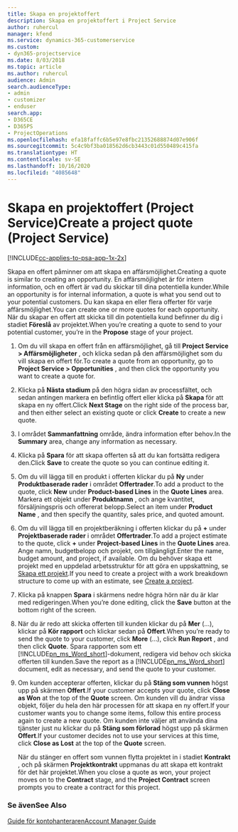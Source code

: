 ```yaml
---
title: Skapa en projektoffert
description: Skapa en projektoffert i Project Service
author: ruhercul
manager: kfend
ms.service: dynamics-365-customerservice
ms.custom:
- dyn365-projectservice
ms.date: 8/03/2018
ms.topic: article
ms.author: ruhercul
audience: Admin
search.audienceType:
- admin
- customizer
- enduser
search.app:
- D365CE
- D365PS
- ProjectOperations
ms.openlocfilehash: efa18faffc6b5e97e8fbc21352688874d07e906f
ms.sourcegitcommit: 5c4c9bf3ba018562d6cb3443c01d550489c415fa
ms.translationtype: HT
ms.contentlocale: sv-SE
ms.lasthandoff: 10/16/2020
ms.locfileid: "4085648"
---
```

# <a name="create-a-project-quote-project-service"></a><span data-ttu-id="d5f61-103">Skapa en projektoffert (Project Service)</span><span class="sxs-lookup"><span data-stu-id="d5f61-103">Create a project quote (Project Service)</span></span>

[!INCLUDE[cc-applies-to-psa-app-1x-2x](../includes/cc-applies-to-psa-app-1x-2x.md)]

<span data-ttu-id="d5f61-104">Skapa en offert påminner om att skapa en affärsmöjlighet.</span><span class="sxs-lookup"><span data-stu-id="d5f61-104">Creating a quote is similar to creating an opportunity.</span></span> <span data-ttu-id="d5f61-105">En affärsmöjlighet är för intern information, och en offert är vad du skickar till dina potentiella kunder.</span><span class="sxs-lookup"><span data-stu-id="d5f61-105">While an opportunity is for internal information, a quote is what you send out to your potential customers.</span></span> <span data-ttu-id="d5f61-106">Du kan skapa en eller flera offerter för varje affärsmöjlighet.</span><span class="sxs-lookup"><span data-stu-id="d5f61-106">You can create one or more quotes for each opportunity.</span></span> <span data-ttu-id="d5f61-107">När du skapar en offert att skicka till din potentiella kund befinner du dig i stadiet **Föreslå** av projektet.</span><span class="sxs-lookup"><span data-stu-id="d5f61-107">When you’re creating a quote to send to your potential customer, you’re in the **Propose** stage of your project.</span></span>  
  
1. <span data-ttu-id="d5f61-108">Om du vill skapa en offert från en affärsmöjlighet, gå till **Project Service > Affärsmöjligheter** , och klicka sedan på den affärsmöjlighet som du vill skapa en offert för.</span><span class="sxs-lookup"><span data-stu-id="d5f61-108">To create a quote from an opportunity, go to **Project Service > Opportunities** , and then click the opportunity you want to create a quote for.</span></span>  
  
2. <span data-ttu-id="d5f61-109">Klicka på **Nästa stadium** på den högra sidan av processfältet, och sedan antingen markera en befintlig offert eller klicka på **Skapa** för att skapa en ny offert.</span><span class="sxs-lookup"><span data-stu-id="d5f61-109">Click **Next Stage** on the right side of the process bar, and then either select an existing quote or click **Create** to create a new quote.</span></span>  
  
3. <span data-ttu-id="d5f61-110">I området **Sammanfattning** område, ändra information efter behov.</span><span class="sxs-lookup"><span data-stu-id="d5f61-110">In the **Summary** area, change any information as necessary.</span></span>  
  
4. <span data-ttu-id="d5f61-111">Klicka på **Spara** för att skapa offerten så att du kan fortsätta redigera den.</span><span class="sxs-lookup"><span data-stu-id="d5f61-111">Click **Save** to create the quote so you can continue editing it.</span></span>  
  
5. <span data-ttu-id="d5f61-112">Om du vill lägga till en produkt i offerten klickar du på **Ny** under **Produktbaserade rader** i området **Offertrader**.</span><span class="sxs-lookup"><span data-stu-id="d5f61-112">To add a product to the quote, click **New** under **Product-based Lines** in the **Quote Lines** area.</span></span> <span data-ttu-id="d5f61-113">Markera ett objekt under **Produktnamn** , och ange kvantitet, försäljningspris och offererat belopp.</span><span class="sxs-lookup"><span data-stu-id="d5f61-113">Select an item under **Product Name** , and then specify the quantity, sales price, and quoted amount.</span></span>  
  
6. <span data-ttu-id="d5f61-114">Om du vill lägga till en projektberäkning i offerten klickar du på **+** under **Projektbaserade rader** i området **Offertrader**.</span><span class="sxs-lookup"><span data-stu-id="d5f61-114">To add a project estimate to the quote, click **+** under **Project-based Lines** in the **Quote Lines** area.</span></span> <span data-ttu-id="d5f61-115">Ange namn, budgetbelopp och projekt, om tillgängligt.</span><span class="sxs-lookup"><span data-stu-id="d5f61-115">Enter the name, budget amount, and project, if available.</span></span> <span data-ttu-id="d5f61-116">Om du behöver skapa ett projekt med en uppdelad arbetsstruktur för att göra en uppskattning, se [Skapa ett projekt](../psa/create-project.md).</span><span class="sxs-lookup"><span data-stu-id="d5f61-116">If you need to create a project with a work breakdown structure to come up with an estimate, see [Create a project](../psa/create-project.md).</span></span>  
  
7. <span data-ttu-id="d5f61-117">Klicka på knappen **Spara** i skärmens nedre högra hörn när du är klar med redigeringen.</span><span class="sxs-lookup"><span data-stu-id="d5f61-117">When you’re done editing, click the **Save** button at the bottom right of the screen.</span></span>  
  
8. <span data-ttu-id="d5f61-118">När du är redo att skicka offerten till kunden klickar du på **Mer** (...), klickar på **Kör rapport** och klickar sedan på **Offert**.</span><span class="sxs-lookup"><span data-stu-id="d5f61-118">When you’re ready to send the quote to your customer, click **More** (…), click **Run Report** , and then click **Quote**.</span></span> <span data-ttu-id="d5f61-119">Spara rapporten som ett [!INCLUDE[pn_ms_Word_short](../includes/pn-ms-word-short.md)]-dokument, redigera vid behov och skicka offerten till kunden.</span><span class="sxs-lookup"><span data-stu-id="d5f61-119">Save the report as a [!INCLUDE[pn_ms_Word_short](../includes/pn-ms-word-short.md)] document, edit as necessary, and send the quote to your customer.</span></span>  
  
9. <span data-ttu-id="d5f61-120">Om kunden accepterar offerten, klickar du på **Stäng som vunnen** högst upp på skärmen **Offert**.</span><span class="sxs-lookup"><span data-stu-id="d5f61-120">If your customer accepts your quote, click **Close as Won** at the top of the **Quote** screen.</span></span> <span data-ttu-id="d5f61-121">Om kunden vill du ändrar vissa objekt, följer du hela den här processen för att skapa en ny offert.</span><span class="sxs-lookup"><span data-stu-id="d5f61-121">If your customer wants you to change some items, follow this entire process again to create a new quote.</span></span> <span data-ttu-id="d5f61-122">Om kunden inte väljer att använda dina tjänster just nu klickar du på **Stäng som förlorad** högst upp på skärmen **Offert**.</span><span class="sxs-lookup"><span data-stu-id="d5f61-122">If your customer decides not to use your services at this time, click **Close as Lost** at the top of the **Quote** screen.</span></span>  
  
   <span data-ttu-id="d5f61-123">När du stänger en offert som vunnen flytta projektet in i stadiet **Kontrakt** , och på skärmen **Projektkontrakt** uppmanas du att skapa ett kontrakt för det här projektet.</span><span class="sxs-lookup"><span data-stu-id="d5f61-123">When you close a quote as won, your project moves on to the **Contract** stage, and the **Project Contract** screen prompts you to create a contract for this project.</span></span>  
  
### <a name="see-also"></a><span data-ttu-id="d5f61-124">Se även</span><span class="sxs-lookup"><span data-stu-id="d5f61-124">See Also</span></span>  
 [<span data-ttu-id="d5f61-125">Guide för kontohanteraren</span><span class="sxs-lookup"><span data-stu-id="d5f61-125">Account Manager Guide</span></span>](../psa/account-manager-guide.md)
